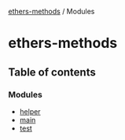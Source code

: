 [ethers-methods](README.md) / Modules

# ethers-methods

## Table of contents

### Modules

- [helper](modules/helper.md)
- [main](modules/main.md)
- [test](modules/test.md)
